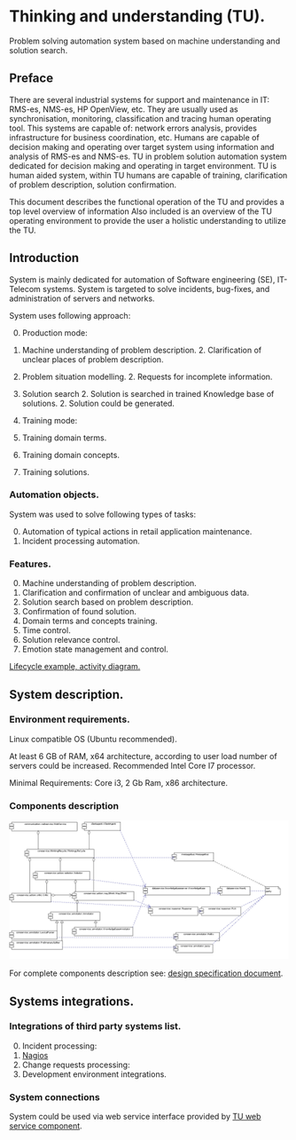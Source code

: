 # Thinking and understanding (TU).
Problem solving automation system based on machine understanding and solution search.

## Preface

There are several industrial systems for support and maintenance in IT: RMS-es,  NMS-es, HP OpenView, etc.
They are usually used as synchronisation, monitoring, classification and tracing human operating tool.
This systems are capable of: network errors analysis, provides infrastructure for business coordination, etc.
Humans are capable of decision making and operating over target system using information and analysis of RMS-es and NMS-es.
TU in problem solution automation system dedicated for decision making and operating in target environment.
TU is human aided system, within TU humans are capable of training, clarification of problem description, solution confirmation.


This document describes the functional operation of the TU and provides a top level overview of information Also included
is an overview of the TU operating environment to provide the user a holistic understanding to utilize the TU.


## Introduction


System is mainly dedicated for automation of Software engineering (SE), IT-Telecom systems.
System is targeted to solve incidents, bug-fixes, and administration of servers and networks.

System uses following approach:

 0. Production mode:
   1. Machine understanding of problem description.
     2. Clarification of unclear places of problem description.
   1. Problem situation modelling.
     2. Requests for incomplete information.
   1. Solution search
     2. Solution is searched in trained Knowledge base of solutions.
     2. Solution could be generated.

 0. Training mode:
   1. Training domain terms.
   1. Training domain concepts.
   1. Training solutions.

### Automation objects.

System was used to solve following types of tasks:

 0. Automation of typical actions in retail application maintenance.
 0. Incident processing automation.

### Features.

 0. Machine understanding of problem description.
 0. Clarification and confirmation of unclear and ambiguous data.
 0. Solution search based on problem description.
 0. Confirmation of found solution.
 0. Domain terms and concepts training.
 0. Time control.
 0. Solution relevance control.
 0. Emotion state management and control.

[Lifecycle example, activity diagram.](https://github.com/development-team/2/blob/master/doc/design-specification/lifecycle-activity.md)

## System description.

### Environment requirements.

Linux compatible OS (Ubuntu recommended).

At least 6 GB of RAM, x64 architecture, according to user load number of servers could be increased. Recommended Intel Core I7 processor.

Minimal Requirements: Core i3, 2 Gb Ram, x86 architecture.

### Components description

![Component diagram](https://github.com/development-team/2/raw/master/doc/design-specification/uml/images/Component.png)

For complete components description see: [design specification document](https://github.com/development-team/2/blob/master/doc/design-specification/design-specification.md#component-diagram).

## Systems integrations.

### Integrations of third party systems list.

 0. Incident processing:
   1. [Nagios](http://www.nagios.org/)
 0. Change requests processing:
   1. Development environment integrations.

### System connections

System could be used via web service interface provided by [TU web service component](https://github.com/development-team/2/blob/master/doc/design-specification/tu-web-service.md).



